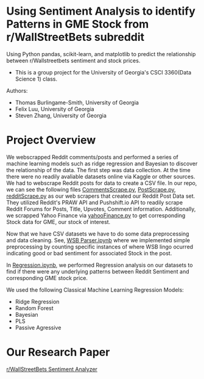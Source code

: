 # Using Sentiment Analysis to identify Patterns in GME Stock from r/WallStreetBets subreddit
Using Python pandas, scikit-learn, and matplotlib to predict the relationship between r/Wallstreetbets sentiment and stock prices.

* This is a group project for the University of Georgia's CSCI 3360(Data Science 1) class.

Authors:
  - Thomas Burlingame-Smith, University of Georgia
  - Felix Luu, University of Georgia
  - Steven Zhang, University of Georgia

# Project Overview
We webscrapped Reddit comments/posts and performed a series of machine learning models such as ridge regression and Bayesian to discover the relationship of the data. The first step was data collection. At the time there were no readily avaliable datasets online via Kaggle or other sources. We had to webscrape Reddit posts for data to create a CSV file. In our repo, we can see the following files [CommentsScrape.py](https://github.com/stevenzhang070302/WSBSentimentDataScience/blob/main/CommentsScrape.py), [PostScrape.py](https://github.com/stevenzhang070302/WSBSentimentDataScience/blob/main/PostScrape.py), [redditScrape.py](https://github.com/stevenzhang070302/WSBSentimentDataScience/blob/main/redditScrape.py) as our web scrapers that created our Reddit Post Data set. They utilized Reddit's PRAW API and Pushshift.io API to readily scrape Reddit Forums for Posts, Title, Upvotes, Comment information. Additionally, we scrapped Yahoo Finance via [yahooFinance.py](https://github.com/stevenzhang070302/WSBSentimentDataScience/blob/main/yahooFinance.py) to get corresponding Stock data for GME, our stock of interest.

Now that we have CSV datasets we have to do some data preprocessing and data cleaning. See, [WSB Parser.ipynb](https://github.com/stevenzhang070302/WSBSentimentDataScience/blob/main/WSB%20Parser.ipynb) where we implemented simple preprocessing by counting specific instances of where WSB lingo ocurred indicating good or bad sentiment for associated Stock in the post. 

In [Regression.ipynb](https://github.com/stevenzhang070302/WSBSentimentDataScience/blob/main/Regression.ipynb), we performed Regression analysis on our datasets to find if there were any underlying patterns between Reddit Sentiment and corresponding GME stock price.

We used the following Classical Machine Learning Regression Models:
 - Ridge Regression
 - Random Forest
 - Bayesian
 - PLS
 - Passive Agressive


# Our Research Paper *<Please Click>*
[r/WallStreetBets Sentiment Analyzer](https://drive.google.com/file/d/1VkaRAKsLlO3ebpmFYt-b72TsTpt4QN60/view)



